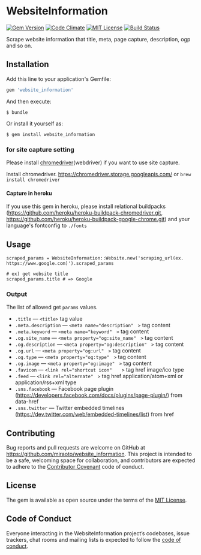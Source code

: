 # WebsiteInformation

[![Gem Version](https://badge.fury.io/rb/website_information.svg)](https://badge.fury.io/rb/website_information) [![Code Climate](https://codeclimate.com/github/miraoto/website_information/badges/gpa.svg)](https://codeclimate.com/github/miraoto/website_information) [![MIT License](http://img.shields.io/badge/license-MIT-blue.svg?style=flat)](LICENSE) [![Build Status](https://travis-ci.org/miraoto/website_information.svg?branch=master)](https://travis-ci.org/miraoto/website_information)

Scrape website information that title, meta, page capture, description, ogp and so on.

## Installation

Add this line to your application's Gemfile:

```ruby
gem 'website_information'
```

And then execute:

    $ bundle

Or install it yourself as:

    $ gem install website_information

### for site capture setting
Please install [chromedriver](https://chromedriver.storage.googleapis.com/)(webdriver) if you want to use site capture.

Install chromedriver. https://chromedriver.storage.googleapis.com/  or ``` brew install chromedriver ```

#### Capture in heroku

If you use this gem in heroku, please install relational buildpacks (https://github.com/heroku/heroku-buildpack-chromedriver.git, https://github.com/heroku/heroku-buildpack-google-chrome.git) and your language's fontconfig to ``` ./fonts ``` 

## Usage

```
scraped_params = WebsiteInformation::Website.new('scraping_url(ex. https://www.google.com)').scraped_params

# ex) get website title
scraped_params.title # => Google

```

### Output
The list of allowed get `params` values.

 * ```.title```  — ```<title>``` tag value
 * ```.meta.description```  — ```<meta name="description"　>``` tag content
 * ```.meta.keyword```  — ```<meta name="keyword"　>``` tag content
 * ```.og.site_name```  — ```<meta property="og:site_name"　>``` tag content
 * ```.og.description```  — ```<meta property="og:description"　>``` tag content
 * ```.og.url```  — ```<meta property="og:url"　>``` tag content
 * ```.og.type```  — ```<meta property="og:type"　>``` tag content
 * ```.og.image```  — ```<meta property="og:image"　>``` tag content
 * ```.favicon```  — ```<link rel="shortcut icon"  　>``` tag href image/ico type
 * ```.feed```  — ```<link rel="alternate"　>``` tag href application/atom+xml or application/rss+xml type
 * ```.sns.facebook```  — Facebook page plugin (https://developers.facebook.com/docs/plugins/page-plugin/) from data-href
 * ```.sns.twitter```  — Twitter embedded timelines (https://dev.twitter.com/web/embedded-timelines/list) from href


## Contributing

Bug reports and pull requests are welcome on GitHub at https://github.com/miraoto/website_information. This project is intended to be a safe, welcoming space for collaboration, and contributors are expected to adhere to the [Contributor Covenant](http://contributor-covenant.org) code of conduct.

## License

The gem is available as open source under the terms of the [MIT License](http://opensource.org/licenses/MIT).

## Code of Conduct

Everyone interacting in the WebsiteInformation project’s codebases, issue trackers, chat rooms and mailing lists is expected to follow the [code of conduct](https://github.com/[USERNAME]/website_information/blob/master/CODE_OF_CONDUCT.md).
